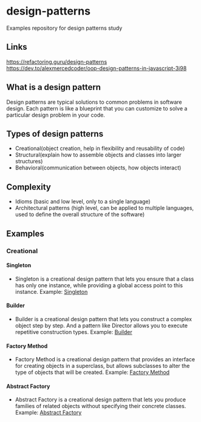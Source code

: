 # design-patterns
Examples repository for design patterns study


## Links
https://refactoring.guru/design-patterns \
https://dev.to/alexmercedcoder/oop-design-patterns-in-javascript-3i98


## What is a design pattern
Design patterns are typical solutions to common problems
in software design. Each pattern is like a blueprint
that you can customize to solve a particular
design problem in your code.


## Types of design patterns
- Creational(object creation, help in flexibility and reusability of code)
- Structural(explain how to assemble objects and classes into larger structures)
- Behavioral(communication between objects, how objects interact)

## Complexity
- Idioms (basic and low level, only to a single language)
- Architectural patterns (high level, can be applied to multiple languages, used to define the overall structure of the software)


## Examples

### Creational

#### Singleton
- Singleton is a creational design pattern that lets you ensure that a class has only one instance, while providing a global access point to this instance.
Example: [Singleton](src/creational/singleton/Singleton.ts)

#### Builder
- Builder is a creational design pattern that lets you construct a complex object step by step. And a pattern like Director allows you to execute repetitive construction types.
Example: [Builder](src/creational/builder/Builder.ts)

#### Factory Method
- Factory Method is a creational design pattern that provides an interface for creating objects in a superclass, but allows subclasses to alter the type of objects that will be created.
Example: [Factory Method](src/creational/factory-method/FactoryMethod.ts)

#### Abstract Factory
- Abstract Factory is a creational design pattern that lets you produce families of related objects without specifying their concrete classes.
Example: [Abstract Factory](src/creational/abstract-factory/AbstractFactory.ts)
